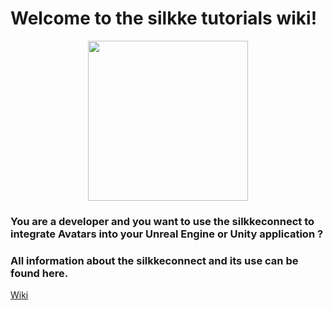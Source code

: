 # Welcome to the silkke tutorials wiki!

<p align="center">
  <img width="256" height="256" src="http://s3-eu-west-1.amazonaws.com/builds.silkke.net/Github/silkke_logo_300dpi.png">
</p>

### You are a developer and you want to use the silkkeconnect to integrate Avatars into your Unreal Engine or Unity application ?
### All information about the silkkeconnect and its use can be found here.

[Wiki]([https://github.com/silkke/Tutorials/wiki/1-Developer-registration-%5BEN%5D](https://github.com/silkke/Tutorials/wiki))

